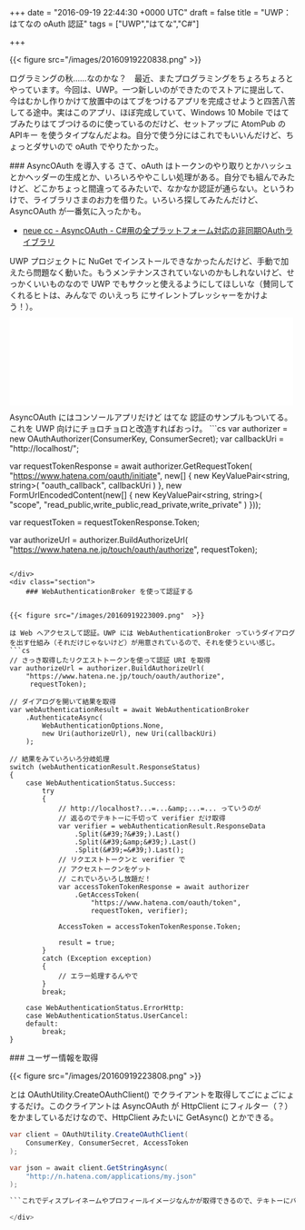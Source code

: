 
+++
date = "2016-09-19 22:44:30 +0000 UTC"
draft = false
title = "UWP：はてなの oAuth 認証"
tags = ["UWP","はてな","C#"]

+++


{{< figure src="/images/20160919220838.png"  >}}

ログラミングの秋……なのかな？　最近、またプログラミングをちょろちょろとやっています。今回は、UWP。一つ新しいのができたのでストアに提出して、今はむかし作りかけて放置中のはてブをつけるアプリを完成させようと四苦八苦してる途中。実はこのアプリ、ほぼ完成していて、Windows 10 Mobile ではてブみたりはてブつけるのに使っているのだけど、セットアップに AtomPub の APIキー を使うタイプなんだよね。自分で使う分にはこれでもいいんだけど、ちょっとダサいので oAuth でやりたかった。

<div class="section">
    ### AsyncOAuth を導入する
    さて、oAuth はトークンのやり取りとかハッシュとかヘッダーの生成とか、いろいろややこしい処理がある。自分でも組んでみたけど、どこかちょっと間違ってるみたいで、なかなか認証が通らない。というわけで、ライブラリさまのお力を借りた。いろいろ探してみたんだけど、AsyncOAuth が一番気に入ったかも。

<ul>
<li><a href="http://neue.cc/2013/02/27_398.html">neue cc - AsyncOAuth - C#用の全プラットフォーム対応の非同期OAuthライブラリ</a></li>
</ul>UWP プロジェクトに NuGet でインストールできなかったんだけど、手動で加えたら問題なく動いた。もうメンテナンスされていないのかもしれないけど、せっかくいいものなので UWP でもサクッと使えるようにしてほしいな（賛同してくれるヒトは、みんなで のいえっち にサイレントプレッシャーをかけよう！）。<iframe src="//hatenablog-parts.com/embed?url=https%3A%2F%2Fgithub.com%2Fneuecc%2FAsyncOAuth%2Fissues%2F23" title="Cannot add nuget to UWP project · Issue #23 · neuecc/AsyncOAuth" class="embed-card embed-webcard" scrolling="no" frameborder="0" style="display: block; width: 100%; height: 155px; max-width: 500px; margin: 10px 0px;"></iframe>AsyncOAuth にはコンソールアプリだけど はてな 認証のサンプルもついてる。これを UWP 向けにチョロチョロと改造すればおっけ。
```cs
var authorizer = new OAuthAuthorizer(ConsumerKey, ConsumerSecret);
var callbackUri = "http://localhost/";

var requestTokenResponse = await authorizer.GetRequestToken(
    "https://www.hatena.com/oauth/initiate",
    new[]
    { 
        new KeyValuePair&lt;string, string>(
            "oauth_callback",
            callbackUri
        )
    },
    new FormUrlEncodedContent(new[] {
        new KeyValuePair&lt;string, string>(
            "scope", 
            "read_public,write_public,read_private,write_private"
        )
    }));

var requestToken = requestTokenResponse.Token;

var authorizeUrl = authorizer.BuildAuthorizeUrl(
    "https://www.hatena.ne.jp/touch/oauth/authorize", 
    requestToken);

```たとえば、リクエストトークンをとるまでのところはこんな感じ。めんどくさいところは全部やってくれるので楽ちんだー。callbackUri を“oob”にしたら PIN を使った認証になる。WebAuthenticationBroker.GetCurrentApplicationCallbackUri() で取得した URL は はてな では使えないみたいなので、今回は“<a href="http://localhost/">http://localhost/</a>”をセットしておく（これはあとで認証するときに必要になる）。

</div>
<div class="section">
    ### WebAuthenticationBroker を使って認証する
    

{{< figure src="/images/20160919223009.png"  >}}

は Web へアクセスして認証。UWP には WebAuthenticationBroker っていうダイアログを出す仕組み（それだけじゃないけど）が用意されているので、それを使うといい感じ。
```cs
// さっき取得したリクエストトークンを使って認証 URI を取得
var authorizeUrl = authorizer.BuildAuthorizeUrl(
    "https://www.hatena.ne.jp/touch/oauth/authorize",
     requestToken);

// ダイアログを開いて結果を取得
var webAuthenticationResult = await WebAuthenticationBroker
    .AuthenticateAsync(
        WebAuthenticationOptions.None,
        new Uri(authorizeUrl), new Uri(callbackUri)
    );

// 結果をみていろいろ分岐処理
switch (webAuthenticationResult.ResponseStatus)
{
    case WebAuthenticationStatus.Success:
        try
        {
            // http://localhost?...=...&amp;...=... っていうのが
            // 返るのでテキトーに千切って verifier だけ取得
            var verifier = webAuthenticationResult.ResponseData
                .Split(&#39;?&#39;).Last()
                .Split(&#39;&amp;&#39;).Last()
                .Split(&#39;=&#39;).Last();
            // リクエストトークンと verifier で
            // アクセストークンをゲット
            // これでいろいろし放題だ！
            var accessTokenTokenResponse = await authorizer
                .GetAccessToken(
                    "https://www.hatena.com/oauth/token",
                    requestToken, verifier);

            AccessToken = accessTokenTokenResponse.Token;

            result = true;
        }
        catch (Exception exception)
        {
            // エラー処理するんやで
        }
        break;

    case WebAuthenticationStatus.ErrorHttp:
    case WebAuthenticationStatus.UserCancel:
    default:
        break;
}

```
</div>
<div class="section">
    ### ユーザー情報を取得
    

{{< figure src="/images/20160919223808.png"  >}}

とは OAuthUtility.CreateOAuthClient() でクライアントを取得してごにょごにょするだけ。このクライアントは AsyncOAuth が HttpClient にフィルター（？）をかましているだけなので、HttpClient みたいに GetAsync() とかできる。
```cs
var client = OAuthUtility.CreateOAuthClient(
    ConsumerKey, ConsumerSecret, AccessToken
);

var json = await client.GetStringAsync(
    "http://n.hatena.com/applications/my.json"
);

```これでディスプレイネームやプロフィールイメージなんかが取得できるので、テキトーにバインディングしてあげればおっけ。楽ちんでいいわー。

</div>


